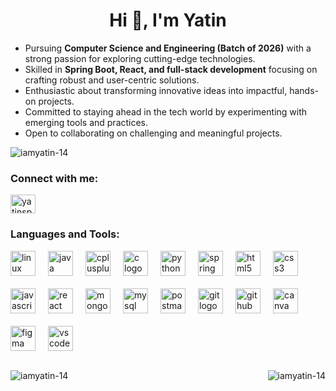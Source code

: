 <h1 align="center">Hi 👋, I'm Yatin</h1>

<p align="left">
  <ul>
    <li>Pursuing <b>Computer Science and Engineering (Batch of 2026)</b> with a strong passion for exploring cutting-edge technologies.</li>
    <li>Skilled in <b>Spring Boot, React, and full-stack development</b> focusing on crafting robust and user-centric solutions.</li>
    <li>Enthusiastic about transforming innovative ideas into impactful, hands-on projects.</li>
    <li>Committed to staying ahead in the tech world by experimenting with emerging tools and practices.</li>
    <li>Open to collaborating on challenging and meaningful projects.</li>
  </ul>
</p>

<p align="left"> 
  <img src="https://komarev.com/ghpvc/?username=iamyatin-14&label=Profile%20views&color=0e75b6&style=flat" alt="iamyatin-14" />
</p>

<h3 align="left">Connect with me:</h3>
<p align="left">
  <a href="https://linkedin.com/in/yatinsp" target="blank">
    <img align="center" src="https://raw.githubusercontent.com/rahuldkjain/github-profile-readme-generator/master/src/images/icons/Social/linked-in-alt.svg" alt="yatinsp" height="30" width="40" />
  </a>
</p>

<h3 align="left">Languages and Tools:</h3>
<div align="left" style="display: flex; flex-wrap: wrap; gap: 20px;">
  <img src="https://cdn.jsdelivr.net/gh/devicons/devicon/icons/linux/linux-original.svg" height="40" alt="linux logo" />
  <img src="https://cdn.jsdelivr.net/gh/devicons/devicon/icons/java/java-original.svg" height="40" alt="java logo" />
  <img src="https://cdn.jsdelivr.net/gh/devicons/devicon/icons/cplusplus/cplusplus-original.svg" height="40" alt="cplusplus logo" />
  <img src="https://cdn.jsdelivr.net/gh/devicons/devicon/icons/c/c-original.svg" height="40" alt="c logo" />
  <img src="https://cdn.jsdelivr.net/gh/devicons/devicon/icons/python/python-original.svg" height="40" alt="python logo" />
  <img src="https://cdn.jsdelivr.net/gh/devicons/devicon/icons/spring/spring-original.svg" height="40" alt="spring logo" />
  <img src="https://cdn.jsdelivr.net/gh/devicons/devicon/icons/html5/html5-original.svg" height="40" alt="html5 logo" />
  <img src="https://cdn.jsdelivr.net/gh/devicons/devicon/icons/css3/css3-original.svg" height="40" alt="css3 logo" />
  <img src="https://cdn.jsdelivr.net/gh/devicons/devicon/icons/javascript/javascript-original.svg" height="40" alt="javascript logo" />
  <img src="https://cdn.jsdelivr.net/gh/devicons/devicon/icons/react/react-original.svg" height="40" alt="react logo" />
  <img src="https://cdn.jsdelivr.net/gh/devicons/devicon/icons/mongodb/mongodb-original.svg" height="40" alt="mongodb logo" />
  <img src="https://cdn.jsdelivr.net/gh/devicons/devicon/icons/mysql/mysql-original.svg" height="40" alt="mysql logo" />
  <img src="https://cdn.simpleicons.org/postman/FF6C37" height="40" alt="postman logo" />
  <img src="https://cdn.jsdelivr.net/gh/devicons/devicon/icons/git/git-original.svg" height="40" alt="git logo" />
  <img src="https://skillicons.dev/icons?i=github" height="40" alt="github logo" />
  <img src="https://cdn.simpleicons.org/canva/00C4CC" height="40" alt="canva logo" />
  <img src="https://cdn.jsdelivr.net/gh/devicons/devicon/icons/figma/figma-original.svg" height="40" alt="figma logo" />
  <img src="https://cdn.jsdelivr.net/gh/devicons/devicon/icons/vscode/vscode-original.svg" height="40" alt="vscode logo" />
</div>
<br>
<p>
  <img align="left" src="https://github-readme-stats.vercel.app/api/top-langs?username=iamyatin-14&show_icons=true&locale=en&layout=compact&theme=dark" alt="iamyatin-14" />
  <img align="right" src="https://github-readme-stats.vercel.app/api?username=iamyatin-14&show_icons=true&locale=en&theme=dark" alt="iamyatin-14" />
</p>
